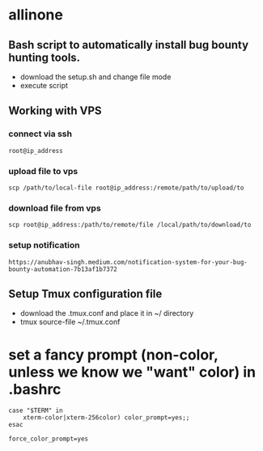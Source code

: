 # allinone
## Bash script to automatically install bug bounty hunting tools.
- download the setup.sh and change file mode
- execute script

## Working with VPS
### connect via ssh
```
root@ip_address
```

### upload file to vps
```
scp /path/to/local-file root@ip_address:/remote/path/to/upload/to
```

### download file from vps
```
scp root@ip_address:/path/to/remote/file /local/path/to/download/to
```

### setup notification
```
https://anubhav-singh.medium.com/notification-system-for-your-bug-bounty-automation-7b13af1b7372
```

## Setup Tmux configuration file
- download the .tmux.conf and place it in ~/ directory
- tmux source-file ~/.tmux.conf

# set a fancy prompt (non-color, unless we know we "want" color) in .bashrc
```
case "$TERM" in
    xterm-color|xterm-256color) color_prompt=yes;;
esac

force_color_prompt=yes
```
